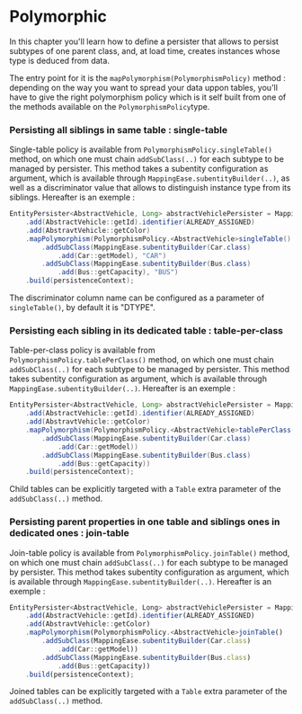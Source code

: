 # Polymorphic

In this chapter you'll learn how to define a persister that allows to persist subtypes of one parent class, and, at load time, creates instances whose type is deduced from data.



The entry point for it is the `mapPolymorphism(PolymorphismPolicy)` method : depending on the way you want to spread your data uppon tables, you'll have to give the right polymorphism policy which is it self built from one of the methods available on the `PolymorphismPolicy`type.

### **Persisting all siblings in same table : single-table**

Single-table policy is available from `PolymorphismPolicy.singleTable()` method, on which one must chain `addSubClass(..)` for each subtype to be managed by persister. This method takes a subentity configuration as argument, which is available through `MappingEase.subentityBuilder(..)`, as well as a discriminator value that allows to distinguish instance type from its siblings. Hereafter is an exemple :&#x20;

```java
EntityPersister<AbstractVehicle, Long> abstractVehiclePersister = MappingEase.entityBuilder(AbstractVehicle.class, Long.class)
    .add(AbstractVehicle::getId).identifier(ALREADY_ASSIGNED)
    .add(AbstravtVehicle::getColor)
    .mapPolymorphism(PolymorphismPolicy.<AbstractVehicle>singleTable()
        .addSubClass(MappingEase.subentityBuilder(Car.class)
            .add(Car::getModel), "CAR")
        .addSubClass(MappingEase.subentityBuilder(Bus.class)
            .add(Bus::getCapacity), "BUS")
    .build(persistenceContext);
```

The discriminator column name can be configured as a parameter of `singleTable()`, by default it is "DTYPE".

### **Persisting each sibling in its dedicated table : table-per-class**

Table-per-class policy is available from `PolymorphismPolicy.tablePerClass()` method, on which one must chain `addSubClass(..)` for each subtype to be managed by persister. This method takes subentity configuration as argument, which is available through `MappingEase.subentityBuilder(..)`. Hereafter is an exemple :&#x20;

```java
EntityPersister<AbstractVehicle, Long> abstractVehiclePersister = MappingEase.entityBuilder(AbstractVehicle.class, Long.class)
    .add(AbstractVehicle::getId).identifier(ALREADY_ASSIGNED)
    .add(AbstravtVehicle::getColor)
    .mapPolymorphism(PolymorphismPolicy.<AbstractVehicle>tablePerClass()
        .addSubClass(MappingEase.subentityBuilder(Car.class)
            .add(Car::getModel))
        .addSubClass(MappingEase.subentityBuilder(Bus.class)
            .add(Bus::getCapacity))
    .build(persistenceContext);
```

Child tables can be explicitly targeted with a `Table` extra parameter of the `addSubClass(..)` method.

### **Persisting parent properties in one table and siblings ones in dedicated ones : join-table**

Join-table policy is available from `PolymorphismPolicy.joinTable()` method, on which one must chain `addSubClass(..)` for each subtype to be managed by persister. This method takes subentity configuration as argument, which is available through `MappingEase.subentityBuilder(..)`. Hereafter is an exemple :&#x20;

```javascript
EntityPersister<AbstractVehicle, Long> abstractVehiclePersister = MappingEase.entityBuilder(AbstractVehicle.class, Long.class)
    .add(AbstractVehicle::getId).identifier(ALREADY_ASSIGNED)
    .add(AbstravtVehicle::getColor)
    .mapPolymorphism(PolymorphismPolicy.<AbstractVehicle>joinTable()
        .addSubClass(MappingEase.subentityBuilder(Car.class)
            .add(Car::getModel))
        .addSubClass(MappingEase.subentityBuilder(Bus.class)
            .add(Bus::getCapacity))
    .build(persistenceContext);
```

Joined tables can be explicitly targeted with a `Table` extra parameter of the `addSubClass(..)` method.

